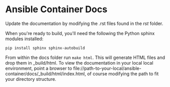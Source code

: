 # Ansible Container Docs

Update the documentation by modifying the .rst files found in the *rst* folder.

When you're ready to build, you'll need the following the Python sphinx modules installed:

```
pip install sphinx sphinx-autobuild
```

From within the docs folder run `make html`. This will generate HTML files and drop them in 
_build/html. To view the documentation in your local local environment, point a browser to 
file://path-to-your-local/ansible-container/docs/_build/html/index.html, of course modifying 
the path to fit your directory structure.
